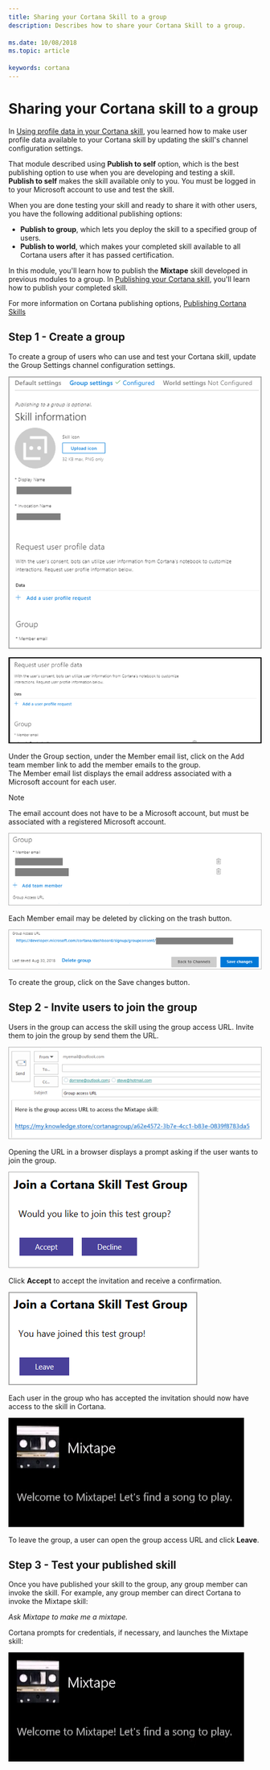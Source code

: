 ```yaml
---
title: Sharing your Cortana Skill to a group
description: Describes how to share your Cortana Skill to a group.

ms.date: 10/08/2018
ms.topic: article

keywords: cortana
---
```


# Sharing your Cortana skill to a group

In [Using profile data in your Cortana skill](./mva52-using-profile-data.md), you learned how to make user profile data available to your Cortana skill by updating the skill's channel configuration settings. 

That module described using **Publish to self** option, which is the best publishing option to use when you are developing and testing a skill. **Publish to self** makes the skill available only to you. You must be logged in to your Microsoft account to use and test the skill.

When you are done testing your skill and ready to share it with other users, you have the following additional publishing options:

* **Publish to group**, which lets you deploy the skill to a specified group of users.
* **Publish to world**, which makes your completed skill available to all Cortana users after it has passed certification.

In this module, you'll learn how to publish the **Mixtape** skill developed in previous modules to a group. In [Publishing your Cortana skill](./mva72-publish-skill.md), you'll learn how to publish your completed skill.

For more information on Cortana publishing options, [Publishing Cortana Skills](./publish-skill.md)

## Step 1 - Create a group

To create a group of users who can use and test your Cortana skill, update the Group Settings channel configuration settings.  

<!-- new -->
![Publish to Group](../media/images/settings-group_setting-configured.png)  

![Publish to Group](../media/images/group_settings_configured-request_user_profile_data-data.png)  

Under the Group section, under the Member email list, click on the Add team member link to add the member emails to the group.  
The Member email list displays the email address associated with a Microsoft account for each user.  

>[!NOTE]
> The email account does not have to be a Microsoft account, but must be associated with a registered Microsoft account.  

![Publish to Group](../media/images/group_settings_configured-group-member_email.png)  

Each Member email may be deleted by clicking on the trash button.  

![Publish to Group](../media/images/group_settings_configured-group-group_access_url.png) 

To create the group, click on the Save changes button.  
<!-- new -->

## Step 2 - Invite users to join the group

Users in the group can access the skill using the group access URL. Invite them to join the group by send them the URL.

![Send URL](../media/images/mva71_send_url.png)

Opening the URL in a browser displays a prompt asking if the user wants to join the group.

![Join Group](../media/images/mva71_join_group.png)

Click **Accept** to accept the invitation and receive a confirmation.

![Confirm Join](../media/images/mva71_confirm_join.png)

Each user in the group who has accepted the invitation should now have access to the skill in Cortana.

![Skill Access](../media/images/mva41_tada.png)

To leave the group, a user can open the group access URL and click **Leave**.

## Step 3 - Test your published skill

Once you have published your skill to the group, any group member can invoke the skill. For example, any group member can direct Cortana to invoke the Mixtape skill:

*Ask Mixtape to make me a mixtape.* 

Cortana prompts for credentials, if necessary, and launches the Mixtape skill:

![Launch Skill](../media/images/mva41_tada.png)
